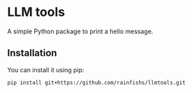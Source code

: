 # LLM tools

A simple Python package to print a hello message.

## Installation

You can install it using pip:

```bash
pip install git+https://github.com/rainfishs/llmtools.git